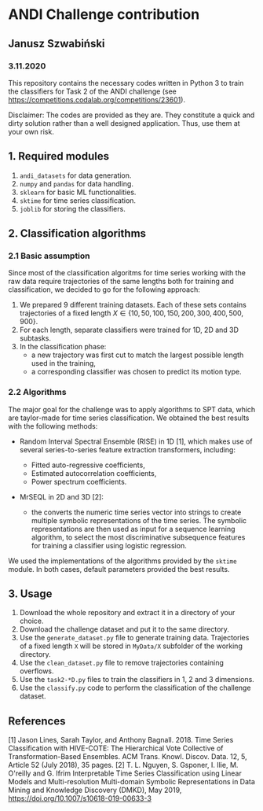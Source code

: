 # ANDI Challenge contribution
## Janusz Szwabiński
### 3.11.2020

This repository contains the necessary codes written in Python 3 to train the classifiers for Task 2 of the ANDI challenge (see https://competitions.codalab.org/competitions/23601). 

Disclaimer:
The codes are provided as they are. They constitute a quick and dirty solution rather than a well designed application. Thus, use them at your own risk.

## 1. Required modules 

1. `andi_datasets` for data generation.
2. `numpy` and `pandas` for data handling.
3. `sklearn` for basic ML functionalities.
3. `sktime` for time series classification.
4. `joblib` for storing the classifiers.

## 2. Classification algorithms

### 2.1 Basic assumption

Since most of the classification algoritms for time series working with the raw data require trajectories of the same lengths both for training and classification, we decided to go for the following approach:

1. We prepared 9 different training datasets. Each of these sets contains trajectories of a fixed length $X\in\{10,50,100,150,200,300,400,500,900\}$.
2. For each length, separate classifiers were trained for 1D, 2D and 3D subtasks.
3. In the classification phase:
	* a new trajectory was first cut to match the largest possible length used in the training,
	* a corresponding classifier was chosen to predict its motion type.
	
### 2.2 Algorithms
The major goal for the challenge was to apply algorithms to SPT data, which are taylor-made for time series classification. We obtained the best results with the following methods:

* Random Interval Spectral Ensemble (RISE) in 1D [1], which makes use of several series-to-series feature extraction transformers, including:
	* Fitted auto-regressive coefficients,
	* Estimated autocorrelation coefficients,
	* Power spectrum coefficients.

* MrSEQL in 2D and 3D [2]:
	- the converts the numeric time series vector into strings to create multiple symbolic
representations of the time series. The symbolic representations are then used as input for  a sequence learning algorithm, to select the most discriminative subsequence features for training a classifier using logistic regression.

We used the implementations of the algorithms provided by the `sktime` module. In both cases, default parameters provided the best results. 
	
## 3. Usage

1. Download the whole repository and extract it in a directory of your choice.
2. Download the challenge dataset and put it to the same directory.
3. Use the `generate_dataset.py` file to generate training data. Trajectories of a fixed length `X` will be stored in `MyData/X` subfolder of the working directory.
4. Use the `clean_dataset.py` file to remove trajectories containing overflows.
5. Use the `task2-*D.py` files to train the classifiers in 1, 2 and 3 dimensions.
6. Use the `classify.py` code to perform the classification of the challenge dataset.

## References

[1] Jason Lines, Sarah Taylor, and Anthony Bagnall. 2018. Time Series Classification with HIVE-COTE: The Hierarchical Vote Collective of Transformation-Based Ensembles. ACM Trans. Knowl. Discov. Data. 12, 5, Article 52 (July 2018), 35 pages.
[2] T. L. Nguyen, S. Gsponer, I. Ilie, M. O'reilly and G. Ifrim Interpretable Time Series Classification using Linear Models and Multi-resolution Multi-domain Symbolic Representations in Data Mining and Knowledge Discovery (DMKD), May 2019, https://doi.org/10.1007/s10618-019-00633-3